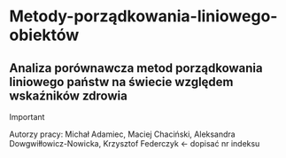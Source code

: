 # Metody-porządkowania-liniowego-obiektów

## Analiza porównawcza metod porządkowania liniowego państw na świecie względem wskaźników zdrowia

> [!IMPORTANT]
> Autorzy pracy: Michał Adamiec, Maciej Chaciński, Aleksandra Dowgwiłłowicz-Nowicka, Krzysztof Federczyk <- dopisać nr indeksu
